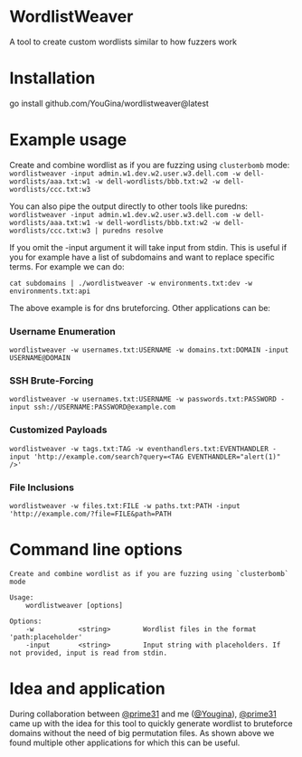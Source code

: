 # WordlistWeaver
A tool to create custom wordlists similar to how fuzzers work

# Installation
go install github.com/YouGina/wordlistweaver@latest

# Example usage
Create and combine wordlist as if you are fuzzing using `clusterbomb` mode:
```wordlistweaver -input admin.w1.dev.w2.user.w3.dell.com -w dell-wordlists/aaa.txt:w1 -w dell-wordlists/bbb.txt:w2 -w dell-wordlists/ccc.txt:w3```

You can also pipe the output directly to other tools like puredns:
```wordlistweaver -input admin.w1.dev.w2.user.w3.dell.com -w dell-wordlists/aaa.txt:w1 -w dell-wordlists/bbb.txt:w2 -w dell-wordlists/ccc.txt:w3 | puredns resolve```

If you omit the -input argument it will take input from stdin. This is useful if you for example have a list of subdomains and want to replace specific terms. For example we can do:
```
cat subdomains | ./wordlistweaver -w environments.txt:dev -w environments.txt:api
```

The above example is for dns bruteforcing. Other applications can be:
### Username Enumeration
```wordlistweaver -w usernames.txt:USERNAME -w domains.txt:DOMAIN -input USERNAME@DOMAIN```

### SSH Brute-Forcing
```wordlistweaver -w usernames.txt:USERNAME -w passwords.txt:PASSWORD -input ssh://USERNAME:PASSWORD@example.com```

### Customized Payloads
```wordlistweaver -w tags.txt:TAG -w eventhandlers.txt:EVENTHANDLER -input 'http://example.com/search?query=<TAG EVENTHANDLER="alert(1)" />'```

### File Inclusions
```wordlistweaver -w files.txt:FILE -w paths.txt:PATH -input 'http://example.com/?file=FILE&path=PATH```

# Command line options
```
Create and combine wordlist as if you are fuzzing using `clusterbomb` mode

Usage:
    wordlistweaver [options]

Options:
    -w           <string>        Wordlist files in the format 'path:placeholder'
    -input       <string>        Input string with placeholders. If not provided, input is read from stdin.

```

# Idea and application
During collaboration between [@prime31](https://x.com/prime31/) and me ([@Yougina](https://x.com/YouGina/)), [@prime31](https://x.com/prime31/) came up with the idea for this tool to quickly generate wordlist to bruteforce domains without the need of big permutation files. As shown above we found multiple other applications for which this can be useful.  


